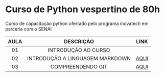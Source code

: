 # Curso de Python vespertino de 80h

Curso de capacitação python ofertado pelo programa inovatech em parceria com o SENAI

|AULA| DESCRIÇÃO|LINK|
|:-:|:-:|:-:|
|01| INTRODUÇÃO AO CURSO||
|02| INTRODUÇÃO A LINGUAGEM MARKDOWN|[AQUI](./aulaMarkdown.md)|
|03| COMPREENDENDO GIT| [AQUI](./aulaGit.md)|

